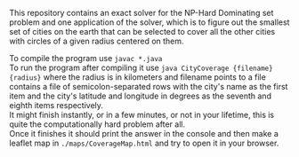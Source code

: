 This repository contains an exact solver for the NP-Hard Dominating set problem and one application of the solver, which is to figure out the smallest set of cities on the earth that can be selected to cover all the other cities with circles of a given radius centered on them.

To compile the program use `javac *.java`\
To run the program after compiling it use `java CityCoverage {filename} {radius}` where the radius is in kilometers and filename points to a file contains a file of semicolon-separated rows with the city's name as the first item and the city's latitude and longitude in degrees as the seventh and eighth items respectively.\
It might finish instantly, or in a few minutes, or not in your lifetime, this is quite the computationally hard problem after all.\
Once it finishes it should print the answer in the console and then make a leaflet map in `./maps/CoverageMap.html` and try to open it in your browser.